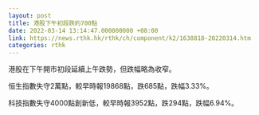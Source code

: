 ```yaml
---
layout: post
title: 港股下午初段跌約700點
date: 2022-03-14 13:14:47.000000000 +08:00
link: https://news.rthk.hk/rthk/ch/component/k2/1638818-20220314.htm
categories: rthk
---
```


港股在下午開市初段延續上午跌勢，但跌幅略為收窄。

恒生指數失守2萬點，較早時報19868點，跌685點，跌幅3.33%。

科技指數失守4000點創新低，較早時報3952點，跌294點，跌幅6.94%。
